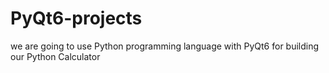 # PyQt6-projects
   we are going to use Python programming language with PyQt6 for building our Python Calculator
